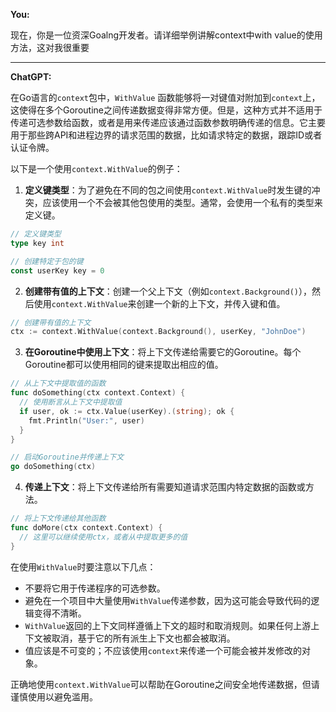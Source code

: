 **You:**

现在，你是一位资深Goalng开发者。请详细举例讲解context中with value的使用方法，这对我很重要

* * *

**ChatGPT:**

在Go语言的`context`包中，`WithValue` 函数能够将一对键值对附加到`context`上，这使得在多个Goroutine之间传递数据变得非常方便。但是，这种方式并不适用于传递可选参数给函数，或者是用来传递应该通过函数参数明确传递的信息。它主要用于那些跨API和进程边界的请求范围的数据，比如请求特定的数据，跟踪ID或者认证令牌。

以下是一个使用`context.WithValue`的例子：

1. **定义键类型**：为了避免在不同的包之间使用`context.WithValue`时发生键的冲突，应该使用一个不会被其他包使用的类型。通常，会使用一个私有的类型来定义键。

```go
// 定义键类型
type key int

// 创建特定于包的键
const userKey key = 0
```

2. **创建带有值的上下文**：创建一个父上下文（例如`context.Background()`），然后使用`context.WithValue`来创建一个新的上下文，并传入键和值。

```go
// 创建带有值的上下文
ctx := context.WithValue(context.Background(), userKey, "JohnDoe")
```

3. **在Goroutine中使用上下文**：将上下文传递给需要它的Goroutine。每个Goroutine都可以使用相同的键来提取出相应的值。

```go
// 从上下文中提取值的函数
func doSomething(ctx context.Context) {
  // 使用断言从上下文中提取值
  if user, ok := ctx.Value(userKey).(string); ok {
    fmt.Println("User:", user)
  }
}

// 启动Goroutine并传递上下文
go doSomething(ctx)
```

4. **传递上下文**：将上下文传递给所有需要知道请求范围内特定数据的函数或方法。

```go
// 将上下文传递给其他函数
func doMore(ctx context.Context) {
  // 这里可以继续使用ctx，或者从中提取更多的值
}
```

在使用`WithValue`时要注意以下几点：

* 不要将它用于传递程序的可选参数。
* 避免在一个项目中大量使用`WithValue`传递参数，因为这可能会导致代码的逻辑变得不清晰。
* `WithValue`返回的上下文同样遵循上下文的超时和取消规则。如果任何上游上下文被取消，基于它的所有派生上下文也都会被取消。
* 值应该是不可变的；不应该使用`context`来传递一个可能会被并发修改的对象。

正确地使用`context.WithValue`可以帮助在Goroutine之间安全地传递数据，但请谨慎使用以避免滥用。
